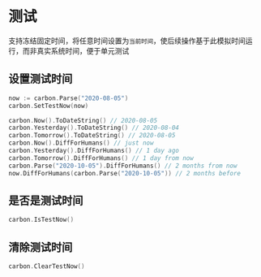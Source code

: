 # 测试
支持冻结固定时间，将任意时间设置为`当前时间`，使后续操作基于此模拟时间运行，而非真实系统时间，便于单元测试

## 设置测试时间
```go
now := carbon.Parse("2020-08-05")
carbon.SetTestNow(now)

carbon.Now().ToDateString() // 2020-08-05
carbon.Yesterday().ToDateString() // 2020-08-04
carbon.Tomorrow().ToDateString() // 2020-08-05
carbon.Now().DiffForHumans() // just now
carbon.Yesterday().DiffForHumans() // 1 day ago
carbon.Tomorrow().DiffForHumans() // 1 day from now
carbon.Parse("2020-10-05").DiffForHumans() // 2 months from now
now.DiffForHumans(carbon.Parse("2020-10-05")) // 2 months before
```

## 是否是测试时间
```go
carbon.IsTestNow() 
```

## 清除测试时间
```go
carbon.ClearTestNow()
```